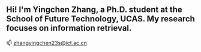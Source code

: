 ## Hi! I'm Yingchen Zhang, a Ph.D. student at the School of Future Technology, UCAS. My research focuses on information retrieval.
📫 zhangyingchen23s@ict.ac.cn

